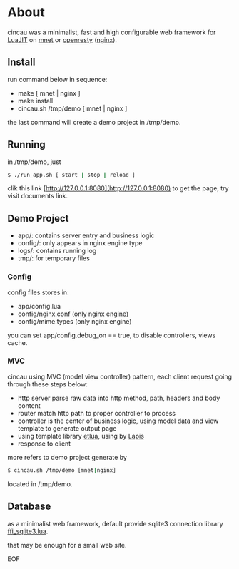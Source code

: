
# About

cincau was a minimalist, fast and high configurable web framework for [LuaJIT](http://luajit.org) on [mnet](https://github.com/lalawue/m_net) or [openresty](http://openresty.org/cn/) ([nginx](https://www.nginx.com)).

## Install

run command below in sequence:

- make [ mnet | nginx ]
- make install
- cincau.sh /tmp/demo [ mnet | nginx ]

the last command will create a demo project in /tmp/demo.

## Running

in /tmp/demo, just 

```sh
$ ./run_app.sh [ start | stop | reload ]
```

clik this link [http://127.0.0.1:8080](http://127.0.0.1:8080) to get the page, try visit documents link.

## Demo Project

- app/: contains server entry and business logic
- config/: only appears in nginx engine type
- logs/: contains running log
- tmp/: for temporary files

### Config

config files stores in:

- app/config.lua
- config/nginx.conf (only nginx engine)
- config/mime.types (only nginx engine)

you can set app/config.debug_on == true, to disable controllers, views cache.

### MVC

cincau using MVC (model view controller) pattern, each client request going through these steps below:

- http server parse raw data into http method, path, headers and body content
- router match http path to proper controller to process
- controller is the center of business logic, using model data and view template to generate output page
- using template library [etlua](https://github.com/leafo/etlua), using by [Lapis](https://github.com/leafo/lapis)
- response to client

more refers to demo project generate by 

```sh
$ cincau.sh /tmp/demo [mnet|nginx]
```

located in /tmp/demo.

## Database

as a minimalist web framework, default provide sqlite3 connection library [ffi_sqlite3.lua](https://github.com/lalawue/cincau/blob/master/cincau/db/ffi_lsqlite3.lua).

that may be enough for a small web site.

EOF